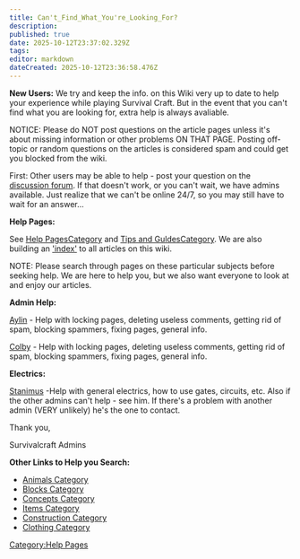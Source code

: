 ```yaml
---
title: Can't_Find_What_You're_Looking_For?
description: 
published: true
date: 2025-10-12T23:37:02.329Z
tags: 
editor: markdown
dateCreated: 2025-10-12T23:36:58.476Z
---
```


**New Users:** We try and keep the info. on this Wiki very up to date to
help your experience while playing Survival Craft. But in the event that
you can't find what you are looking for, extra help is always avaliable.

NOTICE: Please do NOT post questions on the article pages unless it's
about missing information or other problems ON THAT PAGE. Posting
off-topic or random questions on the articles is considered spam and
could get you blocked from the wiki.

First: Other users may be able to help - post your question on the
[discussion forum](Special:Forum "wikilink"). If that doesn't work, or
you can't wait, we have admins available. Just realize that we can't be
online 24/7, so you may still have to wait for an answer...

**Help Pages:**

See [Help PagesCategory](:Category:Help_Pages "wikilink") and [Tips and
GuldesCategory](:Category:Tips_and_Guides "wikilink"). We are also
building an ['index'](Wiki_Content "wikilink") to all articles on this
wiki.

NOTE: Please search through pages on these particular subjects before
seeking help. We are here to help you, but we also want everyone to look
at and enjoy our articles. 

**Admin Help:**

[Aylin](Message_Wall:Aylinerik "wikilink") - Help with locking pages,
deleting useless comments, getting rid of spam, blocking spammers,
fixing pages, general info.

[Colby](Message_Wall:Colbyadamfranknorth "wikilink") - Help with locking
pages, deleting useless comments, getting rid of spam, blocking
spammers, fixing pages, general info.

**Electrics:**

[Stanimus](Message_Wall:Stanimus "wikilink") -Help with general
electrics, how to use gates, circuits, etc. Also if the other admins
can't help - see him. If there's a problem with another admin (VERY
unlikely) he's the one to contact.

Thank you,

Survivalcraft Admins

**Other Links to Help you Search:**

  - [Animals Category](:Category:Animals "wikilink")
  - [Blocks Category](:Category:Blocks "wikilink")
  - [Concepts Category](:Category:Concepts "wikilink")
  - [Items Category](:Category:Items "wikilink")
  - [Construction Category](:Category:Construction "wikilink")
  - [Clothing Category](:Category:Clothing "wikilink")

[Category:Help Pages](Category:Help_Pages "wikilink")